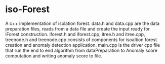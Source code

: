 # iso-Forest
A c++ implementation of isolation forest.
data.h and data.cpp are the data preparation files, reads from a data file and create the input ready for iForest construction.
iforest.h and iforest.cpp, itree.h and itree.cpp, treenode.h and treenode.cpp consists of components for isoaltion forest creation and anomaly detection application.
main.cpp is the driver cpp file that run the end to end algorithm from dataPreparation to Anomaly score computation and writing anomaly score to file.
